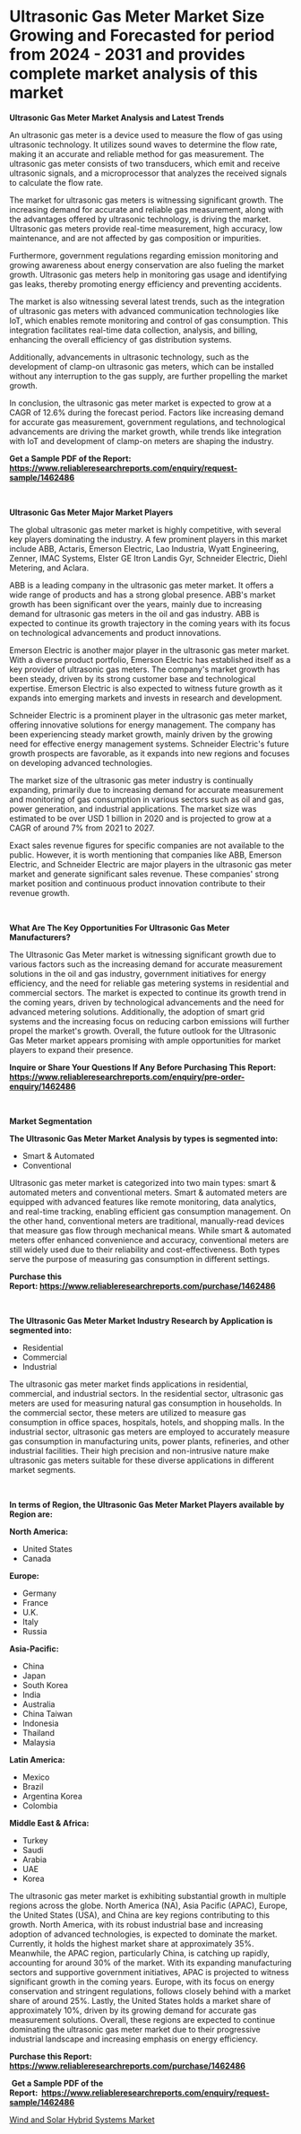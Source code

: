 <p><h1>Ultrasonic Gas Meter Market Size Growing and Forecasted for period from 2024 - 2031 and provides complete market analysis of this market</h1></p><p><strong>Ultrasonic Gas Meter Market Analysis and Latest Trends</strong></p>
<p><p>An ultrasonic gas meter is a device used to measure the flow of gas using ultrasonic technology. It utilizes sound waves to determine the flow rate, making it an accurate and reliable method for gas measurement. The ultrasonic gas meter consists of two transducers, which emit and receive ultrasonic signals, and a microprocessor that analyzes the received signals to calculate the flow rate.</p><p>The market for ultrasonic gas meters is witnessing significant growth. The increasing demand for accurate and reliable gas measurement, along with the advantages offered by ultrasonic technology, is driving the market. Ultrasonic gas meters provide real-time measurement, high accuracy, low maintenance, and are not affected by gas composition or impurities.</p><p>Furthermore, government regulations regarding emission monitoring and growing awareness about energy conservation are also fueling the market growth. Ultrasonic gas meters help in monitoring gas usage and identifying gas leaks, thereby promoting energy efficiency and preventing accidents.</p><p>The market is also witnessing several latest trends, such as the integration of ultrasonic gas meters with advanced communication technologies like IoT, which enables remote monitoring and control of gas consumption. This integration facilitates real-time data collection, analysis, and billing, enhancing the overall efficiency of gas distribution systems.</p><p>Additionally, advancements in ultrasonic technology, such as the development of clamp-on ultrasonic gas meters, which can be installed without any interruption to the gas supply, are further propelling the market growth.</p><p>In conclusion, the ultrasonic gas meter market is expected to grow at a CAGR of 12.6% during the forecast period. Factors like increasing demand for accurate gas measurement, government regulations, and technological advancements are driving the market growth, while trends like integration with IoT and development of clamp-on meters are shaping the industry.</p></p>
<p><strong>Get a Sample PDF of the Report:&nbsp; <a href="https://www.reliableresearchreports.com/enquiry/request-sample/1462486">https://www.reliableresearchreports.com/enquiry/request-sample/1462486</a></strong></p>
<p>&nbsp;</p>
<p><strong>Ultrasonic Gas Meter Major Market Players</strong></p>
<p><p>The global ultrasonic gas meter market is highly competitive, with several key players dominating the industry. A few prominent players in this market include ABB, Actaris, Emerson Electric, Lao Industria, Wyatt Engineering, Zenner, IMAC Systems, Elster GE Itron Landis Gyr, Schneider Electric, Diehl Metering, and Aclara.</p><p>ABB is a leading company in the ultrasonic gas meter market. It offers a wide range of products and has a strong global presence. ABB's market growth has been significant over the years, mainly due to increasing demand for ultrasonic gas meters in the oil and gas industry. ABB is expected to continue its growth trajectory in the coming years with its focus on technological advancements and product innovations.</p><p>Emerson Electric is another major player in the ultrasonic gas meter market. With a diverse product portfolio, Emerson Electric has established itself as a key provider of ultrasonic gas meters. The company's market growth has been steady, driven by its strong customer base and technological expertise. Emerson Electric is also expected to witness future growth as it expands into emerging markets and invests in research and development.</p><p>Schneider Electric is a prominent player in the ultrasonic gas meter market, offering innovative solutions for energy management. The company has been experiencing steady market growth, mainly driven by the growing need for effective energy management systems. Schneider Electric's future growth prospects are favorable, as it expands into new regions and focuses on developing advanced technologies.</p><p>The market size of the ultrasonic gas meter industry is continually expanding, primarily due to increasing demand for accurate measurement and monitoring of gas consumption in various sectors such as oil and gas, power generation, and industrial applications. The market size was estimated to be over USD 1 billion in 2020 and is projected to grow at a CAGR of around 7% from 2021 to 2027.</p><p>Exact sales revenue figures for specific companies are not available to the public. However, it is worth mentioning that companies like ABB, Emerson Electric, and Schneider Electric are major players in the ultrasonic gas meter market and generate significant sales revenue. These companies' strong market position and continuous product innovation contribute to their revenue growth.</p></p>
<p>&nbsp;</p>
<p><strong>What Are The Key Opportunities For Ultrasonic Gas Meter Manufacturers?</strong></p>
<p><p>The Ultrasonic Gas Meter market is witnessing significant growth due to various factors such as the increasing demand for accurate measurement solutions in the oil and gas industry, government initiatives for energy efficiency, and the need for reliable gas metering systems in residential and commercial sectors. The market is expected to continue its growth trend in the coming years, driven by technological advancements and the need for advanced metering solutions. Additionally, the adoption of smart grid systems and the increasing focus on reducing carbon emissions will further propel the market's growth. Overall, the future outlook for the Ultrasonic Gas Meter market appears promising with ample opportunities for market players to expand their presence.</p></p>
<p><strong>Inquire or Share Your Questions If Any Before Purchasing This Report: <a href="https://www.reliableresearchreports.com/enquiry/pre-order-enquiry/1462486">https://www.reliableresearchreports.com/enquiry/pre-order-enquiry/1462486</a></strong></p>
<p>&nbsp;</p>
<p><strong>Market Segmentation</strong></p>
<p><strong>The Ultrasonic Gas Meter Market Analysis by types is segmented into:</strong></p>
<p><ul><li>Smart & Automated</li><li>Conventional</li></ul></p>
<p><p>Ultrasonic gas meter market is categorized into two main types: smart & automated meters and conventional meters. Smart & automated meters are equipped with advanced features like remote monitoring, data analytics, and real-time tracking, enabling efficient gas consumption management. On the other hand, conventional meters are traditional, manually-read devices that measure gas flow through mechanical means. While smart & automated meters offer enhanced convenience and accuracy, conventional meters are still widely used due to their reliability and cost-effectiveness. Both types serve the purpose of measuring gas consumption in different settings.</p></p>
<p><strong>Purchase this Report:&nbsp;<a href="https://www.reliableresearchreports.com/purchase/1462486">https://www.reliableresearchreports.com/purchase/1462486</a></strong></p>
<p>&nbsp;</p>
<p><strong>The Ultrasonic Gas Meter Market Industry Research by Application is segmented into:</strong></p>
<p><ul><li>Residential</li><li>Commercial</li><li>Industrial</li></ul></p>
<p><p>The ultrasonic gas meter market finds applications in residential, commercial, and industrial sectors. In the residential sector, ultrasonic gas meters are used for measuring natural gas consumption in households. In the commercial sector, these meters are utilized to measure gas consumption in office spaces, hospitals, hotels, and shopping malls. In the industrial sector, ultrasonic gas meters are employed to accurately measure gas consumption in manufacturing units, power plants, refineries, and other industrial facilities. Their high precision and non-intrusive nature make ultrasonic gas meters suitable for these diverse applications in different market segments.</p></p>
<p>&nbsp;</p>
<p><strong>In terms of Region, the Ultrasonic Gas Meter Market Players available by Region are:</strong></p>
<p>
    <p> <strong> North America: </strong>
        <ul>
            <li>United States</li>
            <li>Canada</li>
        </ul>
        </p> 
    <p> <strong> Europe: </strong>
        <ul>
            <li>Germany</li>
            <li>France</li>
            <li>U.K.</li>
            <li>Italy</li>
            <li>Russia</li>
        </ul>
        </p> 
    <p> <strong> Asia-Pacific: </strong>
        <ul>
            <li>China</li>
            <li>Japan</li>
            <li>South Korea</li>
            <li>India</li>
            <li>Australia</li>
            <li>China Taiwan</li>
            <li>Indonesia</li>
            <li>Thailand</li>
            <li>Malaysia</li>
        </ul>
        </p> 
    <p> <strong> Latin America: </strong>
        <ul>
            <li>Mexico</li>
            <li>Brazil</li>
            <li>Argentina Korea</li>
            <li>Colombia</li>
        </ul>
        </p> 
    <p> <strong> Middle East & Africa: </strong>
        <ul>
            <li>Turkey</li>
            <li>Saudi</li>
            <li>Arabia</li>
            <li>UAE</li>
            <li>Korea</li>
        </ul>
    </p>
    </p>
<p><p>The ultrasonic gas meter market is exhibiting substantial growth in multiple regions across the globe. North America (NA), Asia Pacific (APAC), Europe, the United States (USA), and China are key regions contributing to this growth. North America, with its robust industrial base and increasing adoption of advanced technologies, is expected to dominate the market. Currently, it holds the highest market share at approximately 35%. Meanwhile, the APAC region, particularly China, is catching up rapidly, accounting for around 30% of the market. With its expanding manufacturing sectors and supportive government initiatives, APAC is projected to witness significant growth in the coming years. Europe, with its focus on energy conservation and stringent regulations, follows closely behind with a market share of around 25%. Lastly, the United States holds a market share of approximately 10%, driven by its growing demand for accurate gas measurement solutions. Overall, these regions are expected to continue dominating the ultrasonic gas meter market due to their progressive industrial landscape and increasing emphasis on energy efficiency.</p></p>
<p><strong>Purchase this Report: <a href="https://www.reliableresearchreports.com/purchase/1462486">https://www.reliableresearchreports.com/purchase/1462486</a></strong></p>
<p>&nbsp;<strong>Get a Sample PDF of the Report:&nbsp;&nbsp;<a href="https://www.reliableresearchreports.com/enquiry/request-sample/1462486">https://www.reliableresearchreports.com/enquiry/request-sample/1462486</a></strong></p>
<p><strong></strong></p>
<p><p><a href="https://github.com/jhcraigie/Market-Research-Report-List-1/blob/main/wind-and-solar-hybrid-systems-market.md">Wind and Solar Hybrid Systems Market</a></p></p>